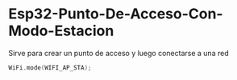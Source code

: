 # Esp32-Punto-De-Acceso-Con-Modo-Estacion
Sirve para crear un punto de acceso y luego conectarse a una red
```c++
WiFi.mode(WIFI_AP_STA);
```

